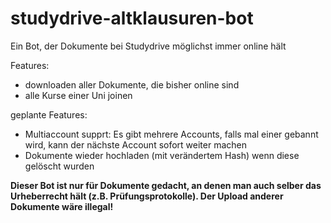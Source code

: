 # studydrive-altklausuren-bot
Ein Bot, der Dokumente bei Studydrive möglichst immer online hält

Features:
- downloaden aller Dokumente, die bisher online sind
- alle Kurse einer Uni joinen

geplante Features:
- Multiaccount supprt: Es gibt mehrere Accounts, falls mal einer gebannt wird, kann der nächste Account sofort weiter machen
- Dokumente wieder hochladen (mit verändertem Hash) wenn diese gelöscht wurden

**Dieser Bot ist nur für Dokumente gedacht, an denen man auch selber das Urheberrecht hält (z.B. Prüfungsprotokolle). Der Upload anderer Dokumente wäre illegal!**